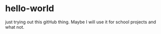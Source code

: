 # hello-world
just trying out this gitHub thing.
Maybe I will use it for school projects and what not.
